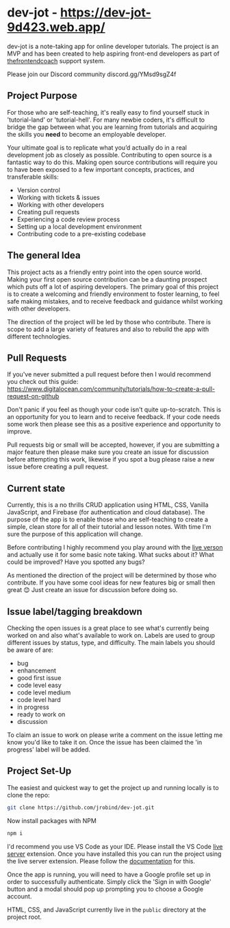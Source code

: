# dev-jot - https://dev-jot-9d423.web.app/

dev-jot is a note-taking app for online developer tutorials. The project is an MVP and has been created to help aspiring front-end developers as part of [thefrontendcoach](https://thefrontendcoach.com) support system.

Please join our Discord community discord.gg/YMsd9sgZ4f

## Project Purpose

For those who are self-teaching, it's really easy to find yourself stuck in 'tutorial-land' or 'tutorial-hell'. For many newbie coders, it's difficult to bridge the gap between what you are learning from tutorials and acquiring the skills you **need** to become an employable developer.

Your ultimate goal is to replicate what you’d actually do in a real development job as closely as possible. Contributing to open source is a fantastic way to do this. Making open source contributions will require you to have been exposed to a few important concepts, practices, and transferable skills:

* Version control
* Working with tickets & issues
* Working with other developers
* Creating pull requests
* Experiencing a code review process
* Setting up a local development environment
* Contributing code to a pre-existing codebase

## The general Idea

This project acts as a friendly entry point into the open source world. Making your first open source contribution can be a daunting prospect which puts off a lot of aspiring developers. The primary goal of this project is to create a welcoming and friendly environment to foster learning, to feel safe making mistakes, and to receive feedback and guidance whilst working with other developers.

The direction of the project will be led by those who contribute. There is scope to add a large variety of features and also to rebuild the app with different technologies.

## Pull Requests

If you've never submitted a pull request before then I would recommend you check out this guide: https://www.digitalocean.com/community/tutorials/how-to-create-a-pull-request-on-github

Don't panic if you feel as though your code isn't quite up-to-scratch. This is an opportunity for you to learn and to receive feedback. If your code needs some work then please see this as a positive experience and opportunity to improve.

Pull requests big or small will be accepted, however, if you are submitting a major feature then please make sure you create an issue for discussion before attempting this work, likewise if you spot a bug please raise a new issue before creating a pull request.

## Current state

Currently, this is a no thrills CRUD application using HTML, CSS, Vanilla JavaScript, and Firebase (for authentication and cloud database). The purpose of the app is to enable those who are self-teaching to create a simple, clean store for all of their tutorial and lesson notes. With time I'm sure the purpose of this application will change. 

Before contributing I highly recommend you play around with the [live verson](https://thefrontendcoach.com) and actually use it for some basic note taking. What sucks about it? What could be improved? Have you spotted any bugs?

As mentioned the direction of the project will be determined by those who contribute. If you have some cool ideas for new features big or small then great 😊  Just create an issue for discussion before doing so.

## Issue label/tagging breakdown

Checking the open issues is a great place to see what's currently being worked on and also what's available to work on. Labels are used to group different issues by status, type, and difficulty. The main labels you should be aware of are:

* bug
* enhancement
* good first issue
* code level easy
* code level medium
* code level hard
* in progress
* ready to work on
* discussion

To claim an issue to work on please write a comment on the issue letting me know you'd like to take it on. Once the issue has been claimed the 'in progress' label will be added.


## Project Set-Up

The easiest and quickest way to get the project up and running locally is to clone the repo:

```bash
git clone https://github.com/jrobind/dev-jot.git
```

Now install packages with NPM
```bash
npm i
```

I'd recommend you use VS Code as your IDE. Please install the VS Code [live server](https://marketplace.visualstudio.com/items?itemName=ritwickdey.LiveServer) extension. Once you have installed this you can run the project using the live server extension. Please follow the [documentation](https://marketplace.visualstudio.com/items?itemName=ritwickdey.LiveServer) for this.

Once the app is running, you will need to have a Google profile set up in order to successfully authenticate. Simply click the 'Sign in with Google' button and a modal should pop up prompting you to choose a Google account.

HTML, CSS, and JavaScript currently live in the `public` directory at the project root.